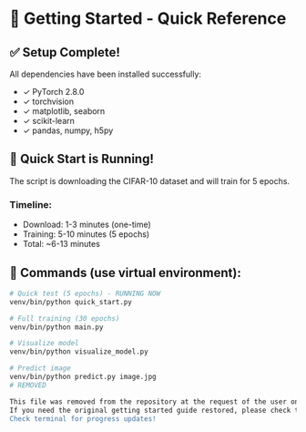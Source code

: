 # 🚀 Getting Started - Quick Reference

## ✅ Setup Complete!

All dependencies have been installed successfully:
- ✓ PyTorch 2.8.0
- ✓ torchvision
- ✓ matplotlib, seaborn
- ✓ scikit-learn
- ✓ pandas, numpy, h5py

## 🏃 Quick Start is Running!

The script is downloading the CIFAR-10 dataset and will train for 5 epochs.

### Timeline:
- Download: 1-3 minutes (one-time)
- Training: 5-10 minutes (5 epochs)
- Total: ~6-13 minutes

## 🔧 Commands (use virtual environment):

```bash
# Quick test (5 epochs) - RUNNING NOW
venv/bin/python quick_start.py

# Full training (30 epochs)
venv/bin/python main.py

# Visualize model
venv/bin/python visualize_model.py

# Predict image
venv/bin/python predict.py image.jpg
# REMOVED

This file was removed from the repository at the request of the user on October 16, 2025.
If you need the original getting started guide restored, please check the repository's version control history.
Check terminal for progress updates!
